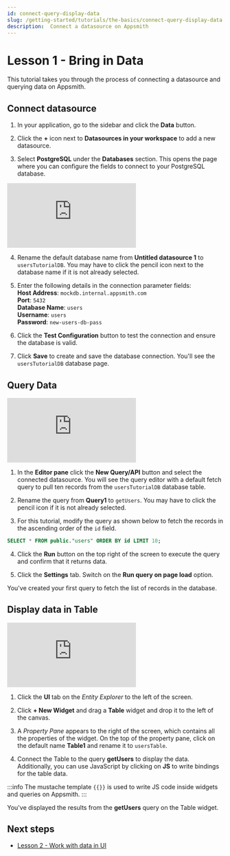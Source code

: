 ```yaml
---
id: connect-query-display-data
slug: /getting-started/tutorials/the-basics/connect-query-display-data
description:  Connect a datasource on Appsmith
---
```


# Lesson 1 - Bring in Data

This tutorial takes you through the process of connecting a datasource and querying data on Appsmith. 

## Connect datasource

1. In your application, go to the sidebar and click the **Data** button.

2. Click the **+** icon next to **Datasources in your workspace** to add a new datasource.

3. Select **PostgreSQL** under the **Databases** section. This opens the page where you can configure the fields to connect to your PostgreSQL database. 

<div style={{ position: "relative", paddingBottom: "calc(50.520833333333336% + 41px)", height: "0", width: "100%" }}>
  <iframe src="https://demo.arcade.software/fT4UI3z2O90bF6IKjdOj?embed" frameborder="0" loading="lazy" webkitallowfullscreen mozallowfullscreen allowfullscreen style={{ position: "absolute", top: "0", left: "0", width: "100%", height: "100%", colorScheme: "light" }} title="Appsmith | Connect Data">
  </iframe>
</div>

4. Rename the default database name from **Untitled datasource 1** to `usersTutorialDB`. You may have to click the pencil icon next to the database name if it is not already selected. 

5. Enter the following details in the connection parameter fields:<br/>
  **Host Address**: `mockdb.internal.appsmith.com` <br/>
  **Port**: `5432`<br/>
  **Database Name**: `users`<br/>
  **Username**: `users`<br/>
  **Password**: `new-users-db-pass`<br/>

6. Click the **Test Configuration** button to test the connection and ensure the database is valid.

7. Click **Save** to create and save the database connection. You'll see the `usersTutorialDB` database page.

## Query Data

<div style={{ position: "relative", paddingBottom: "calc(50.520833333333336% + 41px)", height: "0", width: "100%" }}>
  <iframe src="https://demo.arcade.software/4SP3OXtmLb0KUzOLFsbp?embed" frameborder="0" loading="lazy" webkitallowfullscreen mozallowfullscreen allowfullscreen style={{ position: "absolute", top: "0", left: "0", width: "100%", height: "100%", colorScheme: "light" }} title="Appsmith | Connect Data">
  </iframe>
</div>

1. In the **Editor pane** click the **New Query/API** button and select the connected datasource. You will see the query editor with a default fetch query to pull ten records from the `usersTutorialDB` database table.

2. Rename the query from **Query1** to `getUsers`. You may have to click the pencil icon if it is not already selected.

3. For this tutorial, modify the query as shown below to fetch the records in the ascending order of the `id` field.

  ```sql
  SELECT * FROM public."users" ORDER BY id LIMIT 10;
  ```

4. Click the **Run** button on the top right of the screen to execute the query and confirm that it returns data.

5. Click the **Settings** tab. Switch on the **Run query on page load** option.

You've created your first query to fetch the list of records in the database.

## Display data in Table

<div style={{ position: "relative", paddingBottom: "calc(50.520833333333336% + 41px)", height: "0", width: "100%" }}>
  <iframe src="https://demo.arcade.software/gCyRZIWRg9iw8IMpPYBq?embed" frameborder="0" loading="lazy" webkitallowfullscreen mozallowfullscreen allowfullscreen style={{ position: "absolute", top: "0", left: "0", width: "92%", height: "92%", colorScheme: "light" }} title="User Management | Display Data">
  </iframe>
</div>

1. Click the **UI** tab on the *Entity Explorer* to the left of the screen.

2. Click **+ New Widget** and drag a **Table** widget and drop it to the left of the canvas.

3. A *Property Pane* appears to the right of the screen, which contains all the properties of the widget. On the top of the property pane, click on the default name **Table1** and rename it to `usersTable`.

4. Connect the Table to the query **getUsers** to display the data. Additionally, you can use JavaScript by clicking on **JS** to write bindings for the table data.
 
:::info
The mustache template `{{}}` is used to write JS code inside widgets and queries on Appsmith.
:::

You've displayed the results from the **getUsers** query on the Table widget.

## Next steps
- [Lesson 2 - Work with data in UI](/getting-started/tutorials/the-basics/work-with-data-in-ui)